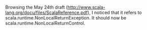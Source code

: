 Browsing the May 24th draft (http://www.scala-lang.org/docu/files/ScalaReference.pdf), I noticed that it refers to scala.runtime.NonLocalReturnException. It should now be scala.runtime.NonLocalReturnControl.



